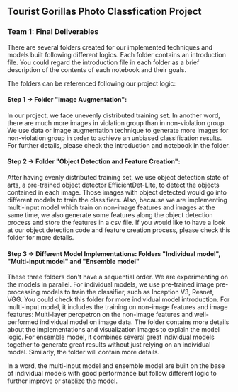 ## Tourist Gorillas Photo Classfication Project
### Team 1: Final Deliverables

There are several folders created for our implemented techniques and models built following different logics. Each folder contains an introduction file. You could regard the introduction file in each folder as a brief description of the contents of each notebook and their goals. 

The folders can be referenced following our project logic:

#### Step 1 -> Folder "Image Augmentation": 

In our project, we face unevenly distributed training set. In another word, there are much more images in violation group than in non-violation group. We use data or image augmentation technique to generate more images for non-violation group in order to achieve an unbiased classification results. For further details, please check the introduction and notebook in the folder. 

#### Step 2 -> Folder "Object Detection and Feature Creation": 

After having evenly distributed training set, we use object detection state of arts, a pre-trained object detector EfficientDet-Lite, to detect the objects contained in each image. Those images with object detected would go into different models to train the classifiers. Also, because we are implementing multi-input model which train on non-image features and images at the same time, we also generate some features along the object detection process and store the features in a csv file. If you would like to have a look at our object detection code and feature creation process, please check this folder for more details.

#### Step 3 -> Different Model Implementations: Folders "Individual model", "Multi-input model" and "Ensemble model" 

These three folders don't have a sequential order. We are experimenting on the models in parallel. For individual models, we use pre-trained image pre-processing models to train the classifier, such as Inception V3, Resnet, VGG. You could check this folder for more individual model introduction. For multi-input model, it includes the training on non-image features and image features: Multi-layer percpetron on the non-image features and well-performed individual model on image data. The folder contains more details about the implementations and visualization images to explain the model logic. For ensemble model, it combines several great individual models together to generate great results without just relying on an individual model. Similarly, the folder will contain more details. 

In a word, the multi-input model and ensemble model are built on the base of individual models with good performance but follow different logic to further improve or stablize the model. 
